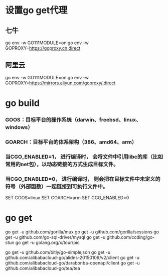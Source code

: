 # 设置go get代理
## 七牛
go env -w GO111MODULE=on
go env -w GOPROXY=https://goproxy.cn,direct
## 阿里云
go env -w GO111MODULE=on
go env -w GOPROXY=https://mirrors.aliyun.com/goproxy/,direct

# go build
### GOOS：目标平台的操作系统（darwin、freebsd、linux、windows）
### GOARCH：目标平台的体系架构（386、amd64、arm）
### 当CGO_ENABLED=1， 进行编译时， 会将文件中引用libc的库（比如常用的net包），以动态链接的方式生成目标文件。
### 当CGO_ENABLED=0， 进行编译时， 则会把在目标文件中未定义的符号（外部函数）一起链接到可执行文件中。
  
SET GOOS=linux
SET GOARCH=arm
SET CGO_ENABLED=0


# go get
go get -u github.com/gorilla/mux
go get -u github.com/gorilla/sessions
go get -u github.com/go-sql-driver/mysql
go get -u github.com/ccding/go-stun
go get -u golang.org/x/tour/pic

go get -u github.com/bitly/go-simplejson
go get -u github.com/alibabacloud-go/alidns-20150109/v2/client
go get -u github.com/alibabacloud-go/darabonba-openapi/client
go get -u github.com/alibabacloud-go/tea/tea
